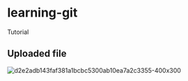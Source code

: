 # learning-git
Tutorial

## Uploaded file
![d2e2adb143faf381a1bcbc5300ab10ea7a2c3355-400x300](https://user-images.githubusercontent.com/62077493/140021427-dfe287cc-5a81-4a48-b642-082a20cf3dad.png)
